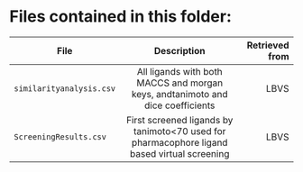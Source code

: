 # Files contained in this folder:

| File   |      Description      |  Retrieved from |
|----------|:-------------:|------:|
| `similarityanalysis.csv` |  All ligands with both MACCS and morgan keys, andtanimoto and dice coefficients | LBVS |
| `ScreeningResults.csv` |  First screened ligands by tanimoto<70 used for pharmacophore ligand based virtual screening  | LBVS |
